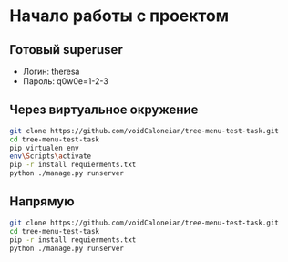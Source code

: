 # Начало работы с проектом 

## Готовый superuser
- Логин: theresa
- Пароль: q0w0e=1-2-3

## Через виртуальное окружение
```sh
git clone https://github.com/voidCaloneian/tree-menu-test-task.git
cd tree-menu-test-task
pip virtualen env
env\Scripts\activate
pip -r install requierments.txt
python ./manage.py runserver
```

## Напрямую

```sh
git clone https://github.com/voidCaloneian/tree-menu-test-task.git
cd tree-menu-test-task
pip -r install requierments.txt
python ./manage.py runserver
```
